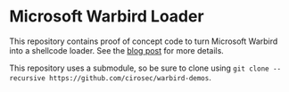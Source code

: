 # Microsoft Warbird Loader

This repository contains proof of concept code to turn Microsoft Warbird into a shellcode loader. See the [blog post](https://cirosec.de/en/news/abusing-microsoft-warbird-for-shellcode-execution/) for more details.

This repository uses a submodule, so be sure to clone using `git clone --recursive https://github.com/cirosec/warbird-demos`.
